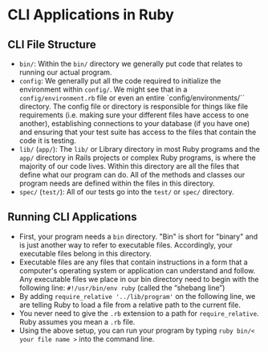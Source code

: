 # CLI Applications in Ruby

## CLI File Structure

- `bin/`: Within the `bin/` directory we generally put code that relates to running our actual program.
- `config`: We generally put all the code required to initialize the environment within `config/`. We might see that in a `config/environment.rb` file or even an entire `config/environments/`` directory. The config file or directory is responsible for things like file requirements (i.e. making sure your different files have access to one another), establishing connections to your database (if you have one) and ensuring that your test suite has access to the files that contain the code it is testing.
- `lib/` (`app/`): The `lib/` or Library directory in most Ruby programs and the `app/` directory in Rails projects or complex Ruby programs, is where the majority of our code lives. Within this directory are all the files that define what our program can do. All of the methods and classes our program needs are defined within the files in this directory.
- `spec/` (`test/`): All of our tests go into the `test/` or `spec/` directory.

## Running CLI Applications

- First, your program needs a `bin` directory. "Bin" is short for "binary" and is just another way to refer to executable files. Accordingly, your executable files belong in this directory.
- Executable files are any files that contain instructions in a form that a computer's operating system or application can understand and follow. Any executable files we place in our bin directory need to begin with the following line: `#!/usr/bin/env ruby` (called the “shebang line”)
- By adding `require_relative '../lib/program'` on the following line, we are telling Ruby to load a file from a relative path to the current file.
- You never need to give the `.rb` extension to a path for `require_relative`. Ruby assumes you mean a `.rb` file.
- Using the above setup, you can run your program by typing `ruby bin/< your file name >` into the command line.
